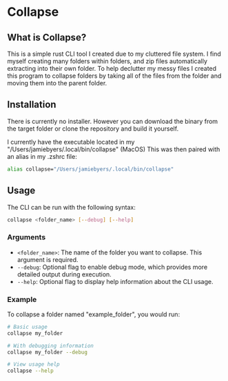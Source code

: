# Collapse

## What is Collapse?

This is a simple rust CLI tool I created due to my cluttered file system. I find myself creating many folders within folders, and zip files automatically extracting into their own folder. To help declutter my messy files I created this program to collapse folders by taking all of the files from the folder and moving them into the parent folder.

## Installation

There is currently no installer. However you can download the binary from the target folder or clone the repository and build it yourself.

I currently have the executable located in my "/Users/jamiebyers/.local/bin/collapse" (MacOS)
This was then paired with an alias in my .zshrc file:

```bash
alias collapse="/Users/jamiebyers/.local/bin/collapse"
```

## Usage

The CLI can be run with the following syntax:

```bash
collapse <folder_name> [--debug] [--help]
```

### Arguments
- `<folder_name>`: The name of the folder you want to collapse. This argument is required.
- `--debug`: Optional flag to enable debug mode, which provides more detailed output during execution.
- `--help`: Optional flag to display help information about the CLI usage.

### Example
To collapse a folder named "example_folder", you would run:

```bash
# Basic usage
collapse my_folder

# With debugging information
collapse my_folder --debug

# View usage help
collapse --help
```

